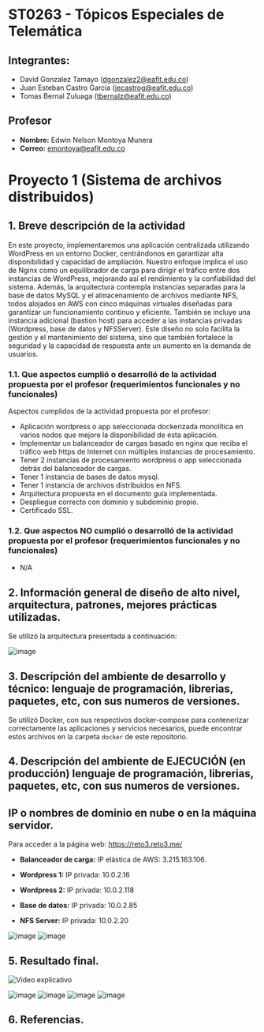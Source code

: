 # ST0263 - Tópicos Especiales de Telemática

## Integrantes:
- David Gonzalez Tamayo (dgonzalez2@eafit.edu.co)
- Juan Esteban Castro Garcia (jecastrog@eafit.edu.co)
- Tomas Bernal Zuluaga (tbernalz@eafit.edu.co)

## Profesor
- **Nombre:** Edwin Nelson Montoya Munera
- **Correo:** emontoya@eafit.edu.co

# Proyecto 1 (Sistema de archivos distribuidos)

## 1. Breve descripción de la actividad

En este proyecto, implementaremos una aplicación centralizada utilizando WordPress en un entorno Docker, centrándonos en garantizar alta disponibilidad y capacidad de ampliación. Nuestro enfoque implica el uso de Nginx como un equilibrador de carga para dirigir el tráfico entre dos instancias de WordPress, mejorando así el rendimiento y la confiabilidad del sistema. Además, la arquitectura contempla instancias separadas para la base de datos MySQL y el almacenamiento de archivos mediante NFS, todos alojados en AWS con cinco máquinas virtuales diseñadas para garantizar un funcionamiento continuo y eficiente. También se incluye una instancia adicional (bastion host) para acceder a las instancias privadas (Wordpress, base de datos y NFSServer). Este diseño no solo facilita la gestión y el mantenimiento del sistema, sino que también fortalece la seguridad y la capacidad de respuesta ante un aumento en la demanda de usuarios.

### 1.1. Que aspectos cumplió o desarrolló de la actividad propuesta por el profesor (requerimientos funcionales y no funcionales)

Aspectos cumplidos de la actividad propuesta por el profesor:

* Aplicación wordpress o app seleccionada dockerizada monolítica en varios nodos que mejore la
disponibilidad de esta aplicación.
* Implementar un balanceador de cargas basado en nginx que reciba el tráfico web https de
Internet con múltiples instancias de procesamiento.
* Tener 2 instancias de procesamiento wordpress o app seleccionada detrás del balanceador de
cargas.
* Tener 1 instancia de bases de datos mysql.
* Tener 1 instancia de archivos distribuidos en NFS.
* Arquitectura propuesta en el documento guía implementada.
* Despliegue correcto con dominio y subdominio propio.
* Certificado SSL.

### 1.2. Que aspectos NO cumplió o desarrolló de la actividad propuesta por el profesor (requerimientos funcionales y no funcionales)

* N/A

## 2. Información general de diseño de alto nivel, arquitectura, patrones, mejores prácticas utilizadas.
Se utilizó la arquitectura presentada a continuación:

![image](https://github.com/dgonzalezt2/reto3-st0263/assets/81880494/631b39e3-bc54-4f72-ad77-b65a94092d4a)

## 3. Descripción del ambiente de desarrollo y técnico: lenguaje de programación, librerias, paquetes, etc, con sus numeros de versiones.

Se utilizó Docker, con sus respectivos docker-compose para contenerizar correctamente las aplicaciones y servicios necesarios, puede encontrar estos archivos en la carpeta `docker` de este repositorio.

## 4. Descripción del ambiente de EJECUCIÓN (en producción) lenguaje de programación, librerias, paquetes, etc, con sus numeros de versiones.

## IP o nombres de dominio en nube o en la máquina servidor.

Para acceder a la página web: https://reto3.reto3.me/

* **Balanceador de carga:** IP elástica de AWS: 3.215.163.106.

* **Wordpress 1:** IP privada: 10.0.2.16

* **Wordpress 2:** IP privada: 10.0.2.118

* **Base de datos:** IP privada: 10.0.2.85

* **NFS Server:** IP privada: 10.0.2.20

![image](https://github.com/dgonzalezt2/reto3-st0263/assets/82610906/2cf4685e-5f0e-4d3f-88f0-d2ef7c9420dc)
![image](https://github.com/dgonzalezt2/reto3-st0263/assets/82610906/d2b2b512-1701-49c5-9f3a-1f79333814aa) 

## 5. Resultado final.

![Video explicativo](https://youtu.be/ce-l0f2PG0M)

![image](https://github.com/dgonzalezt2/reto3-st0263/assets/82610906/e7733d93-1106-4f57-8255-2aa4f1861100)
![image](https://github.com/dgonzalezt2/reto3-st0263/assets/82610906/c198b9d7-791e-4f50-87c6-96239d0d1ed7)
![image](https://github.com/dgonzalezt2/reto3-st0263/assets/82610906/1f2dc4d4-a7fa-4698-93fd-21ad7cac3b71)
![image](https://github.com/dgonzalezt2/reto3-st0263/assets/82610906/334c212a-30b3-4b69-ade4-d0ebc23d782a)



## 6. Referencias.

